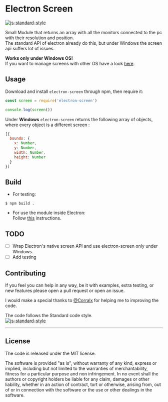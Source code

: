 # Electron Screen
[![js-standard-style](https://img.shields.io/badge/code%20style-standard-brightgreen.svg?style=flat)](http://standardjs.com/)

Small Module that returns an array with all the monitors connected to the pc with their resolution and position.  
The standard API of electron already do this, but under Windows the screen api suffers lot of issues.

**Works only under Windows OS!**  
If you want to manage screens with other OS have a look [here](https://github.com/electron/electron/blob/master/docs/api/screen.md).

## Usage
Download and install `electron-screen` through npm, then require it:
```javascript
const screen = require('electron-screen')

console.log(screen())
```
Under **Windows** `electron-screen` returns the following array of objects, where every object is a different screen :
```javascript
[{
  bounds: {
    x: Number,
    y: Number,
    width: Number,
    height: Number
  }
}]
```

## Build
- For testing:
```
$ npm build .
```
- For use the module inside Electron:  
Follow [this](http://electron.atom.io/docs/v0.37.6/tutorial/using-native-node-modules/#the-npm-way) instructions.

## TODO
- [ ] Wrap Electron's native screen API and use electron-screen only under Windows.
- [ ] Add testing

## Contributing
If you feel you can help in any way, be it with examples, extra testing, or new features please open a pull request or open an issue.

I would make a special thanks to [@Corralx](https://github.com/Corralx) for helping me to improving the code.

The code follows the Standard code style.  
[![js-standard-style](https://cdn.rawgit.com/feross/standard/master/badge.svg)](https://github.com/feross/standard)

______________________________________________________________________________________________________________________
## License
The code is released under the MIT license.

The software is provided "as is", without warranty of any kind, express or implied, including but not limited to the warranties of merchantability, fitness for a particular purpose and non infringement. In no event shall the authors or copyright holders be liable for any claim, damages or other liability, whether in an action of contract, tort or otherwise, arising from, out of or in connection with the software or the use or other dealings in the software.
